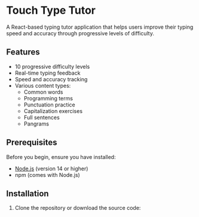 # Touch Type Tutor

A React-based typing tutor application that helps users improve their typing speed and accuracy through progressive levels of difficulty.

## Features

- 10 progressive difficulty levels
- Real-time typing feedback
- Speed and accuracy tracking
- Various content types:
  - Common words
  - Programming terms
  - Punctuation practice
  - Capitalization exercises
  - Full sentences
  - Pangrams

## Prerequisites

Before you begin, ensure you have installed:
- [Node.js](https://nodejs.org/) (version 14 or higher)
- npm (comes with Node.js)

## Installation

1. Clone the repository or download the source code: 